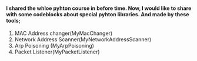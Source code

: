 #### I shared the whloe pyhton course in before time. Now, I would like to share with some codeblocks about special pyhton libraries. And made by these tools;
1) MAC Address changer(MyMacChanger)
2) Network Address Scanner(MyNetworkAddressScanner)
3) Arp Poisoning (MyArpPoisoning)
4) Packet Listener(MyPacketListener)